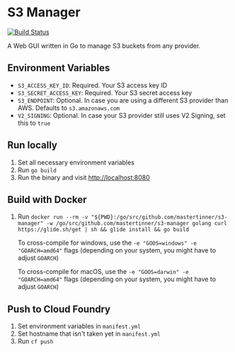 # S3 Manager

[![Build Status](https://travis-ci.org/mastertinner/s3-manager.svg?branch=master)](https://travis-ci.org/mastertinner/s3-manager)

A Web GUI written in Go to manage S3 buckets from any provider.

## Environment Variables

* `S3_ACCESS_KEY_ID`: Required. Your S3 access key ID
* `S3_SECRET_ACCESS_KEY`: Required. Your S3 secret access key
* `S3_ENDPOINT`: Optional. In case you are using a different S3 provider than AWS. Defaults to `s3.amazonaws.com`
* `V2_SIGNING`: Optional. In case your S3 provider still uses V2 Signing, set this to `true`

## Run locally

1. Set all necessary environment variables
1. Run `go build`
1. Run the binary and visit <http://localhost:8080>

## Build with Docker

1. Run `docker run --rm -v "${PWD}:/go/src/github.com/mastertinner/s3-manager" -w /go/src/github.com/mastertinner/s3-manager golang curl https://glide.sh/get | sh && glide install && go build`

    To cross-compile for windows, use the `-e "GOOS=windows" -e "GOARCH=amd64"` flags (depending on your system, you might have to adjust `GOARCH`)

    To cross-compile for macOS, use the `-e "GOOS=darwin" -e "GOARCH=amd64"` flags (depending on your system, you might have to adjust `GOARCH`)


## Push to Cloud Foundry

1. Set environment variables in `manifest.yml`
1. Set hostname that isn't taken yet in `manifest.yml`
1. Run `cf push`
